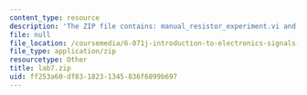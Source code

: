 ```yaml
---
content_type: resource
description: 'The ZIP file contains: manual_resistor_experiment.vi and resistor_experiment.vi.'
file: null
file_location: /coursemedia/6-071j-introduction-to-electronics-signals-and-measurement-spring-2006/ff253a60df8318231345836f6899b697_lab7.zip
file_type: application/zip
resourcetype: Other
title: lab7.zip
uid: ff253a60-df83-1823-1345-836f6899b697
---
```

